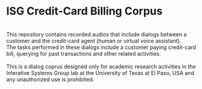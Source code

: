 # ISG Credit-Card Billing Corpus
<br> This repository contains recorded audios that include dialogs between a customer and the credit-card agent (human or virtual voice assistant).
<br>The tasks performed in these dialogs include a customer paying credit-card bill, querying for past transactions and other related activities.  
<br>This is a dialog coprus designed only for academic research activities in the Interative Systems Group lab at the University of Texas at El Paso, USA and any unauthorized use is prohibited.
